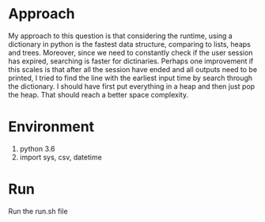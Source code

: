 # Approach
My approach to this question is that considering the runtime, using a dictionary in python is the fastest data structure, comparing to lists, heaps and trees. Moreover, since we need to constantly check if the user session has expired, searching is faster for dictinaries. Perhaps one improvement if this scales is that after all the session have ended and all outputs need to be printed, I tried to find the line with the earliest input time by search through the dictionary. I should have first put everything in a heap and then just pop the heap. That should reach a better space complexity.

# Environment
1. python 3.6
2. import sys, csv, datetime

# Run
Run the run.sh file

